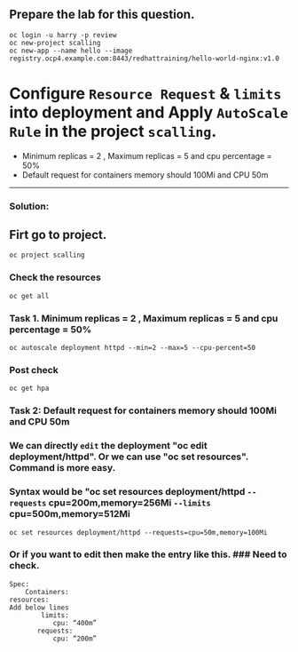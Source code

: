 ## Prepare the lab for this question.
```
oc login -u harry -p review
oc new-project scalling
oc new-app --name hello --image registry.ocp4.example.com:8443/redhattraining/hello-world-nginx:v1.0
```
# Configure `Resource Request` & `limits` into deployment and Apply `AutoScale Rule` in the project `scalling`.
- Minimum replicas = 2 , Maximum replicas = 5 and cpu percentage = 50%
- Default request for containers memory should 100Mi and CPU 50m
---
### Solution:

## Firt go to project.
```
oc project scalling
```
### Check the resources
```
oc get all
```
### Task 1. Minimum replicas = 2 , Maximum replicas = 5 and cpu percentage = 50%
```
oc autoscale deployment httpd --min=2 --max=5 --cpu-percent=50
```
### Post check
```
oc get hpa
```

### Task 2: Default request for containers memory should 100Mi and CPU 50m
### We can directly `edit` the deployment "oc edit deployment/httpd". Or we can use "oc set resources". Command is more easy.
### Syntax would be "oc set resources deployment/httpd `--requests` cpu=200m,memory=256Mi `--limits` cpu=500m,memory=512Mi

```
oc set resources deployment/httpd --requests=cpu=50m,memory=100Mi 
```

### Or if you want to edit then make the entry like this. ### Need to check.

```
Spec: 
    Containers:
resources:
Add below lines
        limits:
           cpu: “400m”
       requests:
           cpu: “200m”
```


